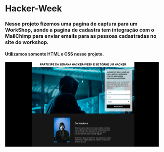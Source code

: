 # Hacker-Week
 
### Nesse projeto fizemos uma pagina de captura para um WorkShop, aonde a pagina de cadastra tem integração com o MailChimp para enviar emails para as pessoas cadastradas no site do workshop.

#### Utilizamos somente HTML e CSS nesse projeto.

![Hacker-Week](https://github.com/Hebert324/Hacker-Week/blob/main/gif/Hacker-week.gif)
